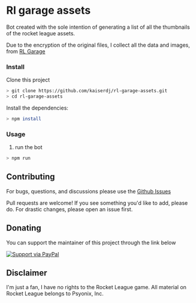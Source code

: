 # Rl garage assets
Bot created with the sole intention of generating a list of all the thumbnails of the rocket league assets.

Due to the encryption of the original files, I collect all the data and images, from [RL Garage](https://rocket-league.com/items)

### Install
Clone this project

```bash
> git clone https://github.com/kaiserdj/rl-garage-assets.git
> cd rl-garage-assets
```

Install the dependencies:

```bash
> npm install
```

### Usage
1. run the bot

```bash
> npm run
```

## Contributing

For bugs, questions, and discussions please use the [Github Issues](https://github.com/kaiserdj/rl-garage-assets/issues)

Pull requests are welcome! If you see something you'd like to add, please do. For drastic changes, please open an issue first.

## Donating

You can support the maintainer of this project through the link below

[![Support via PayPal](https://cdn.rawgit.com/twolfson/paypal-github-button/1.0.0/dist/button.svg)](https://www.paypal.me/kaiserdj/)

## Disclaimer

I'm just a fan, I have no rights to the Rocket League game.
All material on Rocket League belongs to Psyonix, Inc.
